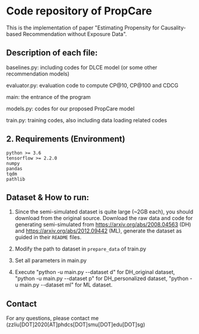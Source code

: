# Code repository of PropCare

This is the implementation of paper "Estimating Propensity for Causality-based Recommendation without Exposure Data".

## Description of each file:

baselines.py: including codes for DLCE model (or some other recommendation models)

evaluator.py: evaluation code to compute CP@10, CP@100 and CDCG

main: the entrance of the program

models.py: codes for our proposed PropCare model

train.py: training codes, also including data loading related codes

## 2. Requirements (Environment)
	python >= 3.6
	tensorflow >= 2.2.0
  	numpy
  	pandas
  	tqdm 
  	pathlib 


## Dataset & How to run:

1. Since the semi-simulated dataset is quite large (~2GB each), you should download from the original source.
Download the raw data and code for generating semi-simulated from https://arxiv.org/abs/2008.04563 (DH) and https://arxiv.org/abs/2012.09442 (ML), generate the dataset as guided in their `README` files.

2. Modify the path to dataset in `prepare_data` of train.py

3. Set all parameters in main.py

4. Execute "python -u main.py --dataset d" for DH_original dataset, "python -u main.py --dataset p" for DH_personalized dataset, "python -u main.py --dataset ml" for ML dataset.

## Contact
For any questions, please contact me (zzliu[DOT]2020[AT]phdcs[DOT]smu[DOT]edu[DOT]sg)
